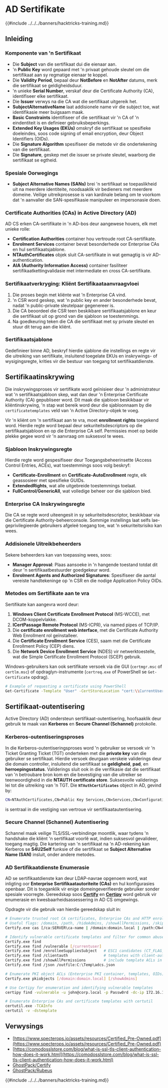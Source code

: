 # AD Sertifikate

{{#include ../../../banners/hacktricks-training.md}}

## Inleiding

### Komponente van 'n Sertifikaat

- Die **Subject** van die sertifikaat dui die eienaar aan.
- 'n **Public Key** word gepaard met 'n privaat gehoude sleutel om die sertifikaat aan sy regmatige eienaar te koppel.
- Die **Validity Period**, bepaal deur **NotBefore** en **NotAfter** datums, merk die sertifikaat se geldigheidsduur.
- 'n unieke **Serial Number**, verskaf deur die Certificate Authority (CA), identifiseer elke sertifikaat.
- Die **Issuer** verwys na die CA wat die sertifikaat uitgereik het.
- **SubjectAlternativeName** laat addisionele name vir die subject toe, wat identifikasie meer buigsaam maak.
- **Basic Constraints** identifiseer of die sertifikaat vir 'n CA of 'n eindentiteit is en definieer gebruiksbeperkings.
- **Extended Key Usages (EKUs)** omskryf die sertifikaat se spesifieke doeleindes, soos code signing of email encryption, deur Object Identifiers (OIDs).
- Die **Signature Algorithm** spesifiseer die metode vir die ondertekening van die sertifikaat.
- Die **Signature**, geskep met die issuer se private sleutel, waarborg die sertifikaat se egtheid.

### Spesiale Oorwegings

- **Subject Alternative Names (SANs)** brei 'n sertifikaat se toepaslikheid uit na meerdere identiteite, noodsaaklik vir bedieners met meerdere domeine. Veilige uitreikprosesse is van kardinale belang om te voorkom dat 'n aanvaller die SAN-spesifikasie manipuleer en impersonasie doen.

### Certificate Authorities (CAs) in Active Directory (AD)

AD CS erken CA-sertifikate in 'n AD-bos deur aangewese houers, elk met unieke rolle:

- **Certification Authorities** container hou vertroude root CA-sertifikate.
- **Enrolment Services** container bevat besonderhede oor Enterprise CAs en hul sertifikaatsjablone.
- **NTAuthCertificates** objek sluit CA-sertifikate in wat gemagtig is vir AD-authentication.
- **AIA (Authority Information Access)** container fasiliteer sertifikaatkettingvalidasie met intermediate en cross CA-sertifikate.

### Sertifikaatverkryging: Kliënt Sertifikaataanvraagvloei

1. Die proses begin met kliënte wat 'n Enterprise CA vind.
2. 'n CSR word geskep, wat 'n public key en ander besonderhede bevat, nadat 'n public-private sleutelpaar gegenereer is.
3. Die CA beoordeel die CSR teen beskikbare sertifikaatsjablone en keur die sertifikaat uit op grond van die sjabloon se toestemmings.
4. Na goedkeuring teken die CA die sertifikaat met sy private sleutel en stuur dit terug aan die kliënt.

### Sertifikaatsjablone

Gedefinieer binne AD, beskryf hierdie sjablone die instellings en regte vir die uitreiking van sertifikate, insluitend toegelate EKUs en inskrywings- of wysigingsregte, krities vir die bestuur van toegang tot sertifikaatdienste.

## Sertifikaatinskrywing

Die inskrywingsproses vir sertifikate word geïnisieer deur 'n administrateur wat 'n sertifikaatsjabloon skep, wat dan deur 'n Enterprise Certificate Authority (CA) gepubliseer word. Dit maak die sjabloon beskikbaar vir kliëntinskrywing, 'n stap wat bereik word deur die sjabloonnaam by die `certificatetemplates` veld van 'n Active Directory-objek te voeg.

Vir 'n kliënt om 'n sertifikaat aan te vra, moet **enrollment rights** toegekend word. Hierdie regte word bepaal deur sekuriteitsdescriptors op die sertifikaatsjabloon en op die Enterprise CA self. Permissies moet op beide plekke gegee word vir 'n aanvraag om suksesvol te wees.

### Sjabloon Inskrywingsregte

Hierdie regte word gespesifiseer deur Toegangsbeheerinsette (Access Control Entries, ACEs), wat toestemmings soos volg beskryf:

- **Certificate-Enrollment** en **Certificate-AutoEnrollment** regte, elk geassosieer met spesifieke GUIDs.
- **ExtendedRights**, wat alle uitgebreide toestemmings toelaat.
- **FullControl/GenericAll**, wat volledige beheer oor die sjabloon bied.

### Enterprise CA Inskrywingsregte

Die CA se regte word uiteengesit in sy sekuriteitsdescriptor, beskikbaar via die Certificate Authority-beheerconsole. Sommige instellings laat selfs lae-geprivilegieerde gebruikers afgeleë toegang toe, wat 'n sekuriteitsrisiko kan wees.

### Addisionele Uitreikbeheerders

Sekere beheerders kan van toepassing wees, soos:

- **Manager Approval**: Plaas aansoeke in 'n hangende toestand totdat dit deur 'n sertifikaatbestuurder goedgekeur word.
- **Enrolment Agents and Authorized Signatures**: Spesifiseer die aantal vereiste handtekeninge op 'n CSR en die nodige Application Policy OIDs.

### Metodes om Sertifikate aan te vra

Sertifikate kan aangevra word deur:

1. **Windows Client Certificate Enrollment Protocol** (MS-WCCE), met DCOM-koppelvlakke.
2. **ICertPassage Remote Protocol** (MS-ICPR), via named pipes of TCP/IP.
3. Die **certificate enrollment web interface**, met die Certificate Authority Web Enrollment rol geïnstalleer.
4. Die **Certificate Enrollment Service** (CES), saam met die Certificate Enrollment Policy (CEP) diens.
5. Die **Network Device Enrollment Service** (NDES) vir netwerktoestelle, wat die Simple Certificate Enrollment Protocol (SCEP) gebruik.

Windows-gebruikers kan ook sertifikate versoek via die GUI (`certmgr.msc` of `certlm.msc`) of opdraglyn-instrumente (`certreq.exe` of PowerShell se `Get-Certificate` opdrag).
```bash
# Example of requesting a certificate using PowerShell
Get-Certificate -Template "User" -CertStoreLocation "cert:\\CurrentUser\\My"
```
## Sertifikaat-outentisering

Active Directory (AD) ondersteun sertifikaat-outentisering, hoofsaaklik deur gebruik te maak van **Kerberos** en **Secure Channel (Schannel)** protokolle.

### Kerberos-outentiseringsproses

In die Kerberos-outentiseringsproses word 'n gebruiker se versoek vir 'n Ticket Granting Ticket (TGT) onderteken met die **private key** van die gebruiker se sertifikaat. Hierdie versoek deurgaan verskeie validerings deur die domain controller, insluitend die sertifikaat se **geldigheid**, **pad**, en **herroepingsstatus**. Validerings sluit ook in die verifikasie dat die sertifikaat van 'n betroubare bron kom en die bevestiging van die uitreiker se teenwoordigheid in die **NTAUTH certificate store**. Suksesvolle validerings lei tot die uitreiking van 'n TGT. Die **`NTAuthCertificates`** object in AD, gevind by:
```bash
CN=NTAuthCertificates,CN=Public Key Services,CN=Services,CN=Configuration,DC=<domain>,DC=<com>
```
is sentraal in die vestiging van vertroue vir sertifikaatautentisering.

### Secure Channel (Schannel) Autentisering

Schannel maak veilige TLS/SSL-verbindinge moontlik, waar tydens 'n handshake die kliënt 'n sertifikaat voorlê wat, indien suksesvol gevalideer, toegang magtig. Die kartering van 'n sertifikaat na 'n AD-rekening kan Kerberos se **S4U2Self** funksie of die sertifikaat se **Subject Alternative Name (SAN)** insluit, onder andere metodes.

### AD Sertifikaatdienste Enumerasie

AD se sertifikaatdienste kan deur LDAP-navrae opgenoem word, wat inligting oor **Enterprise Sertifikaatautoriteite (CAs)** en hul konfigurasies openbaar. Dit is toeganklik vir enige domeingeverifieerde gebruiker sonder spesiale voorregte. Gereedskap soos **[Certify](https://github.com/GhostPack/Certify)** en **[Certipy](https://github.com/ly4k/Certipy)** word gebruik vir enumerasie en kwesbaarheidsassessering in AD CS omgewings.

Opdragte vir die gebruik van hierdie gereedskap sluit in:
```bash
# Enumerate trusted root CA certificates, Enterprise CAs and HTTP enrollment endpoints
# Useful flags: /domain, /path, /hideAdmins, /showAllPermissions, /skipWebServiceChecks
Certify.exe cas [/ca:SERVER\ca-name | /domain:domain.local | /path:CN=Configuration,DC=domain,DC=local] [/hideAdmins] [/showAllPermissions] [/skipWebServiceChecks]

# Identify vulnerable certificate templates and filter for common abuse cases
Certify.exe find
Certify.exe find /vulnerable [/currentuser]
Certify.exe find /enrolleeSuppliesSubject   # ESC1 candidates (CT_FLAG_ENROLLEE_SUPPLIES_SUBJECT)
Certify.exe find /clientauth                # templates with client-auth EKU
Certify.exe find /showAllPermissions        # include template ACLs in output
Certify.exe find /json /outfile:C:\Temp\adcs.json

# Enumerate PKI object ACLs (Enterprise PKI container, templates, OIDs) – useful for ESC4/ESC7 discovery
Certify.exe pkiobjects [/domain:domain.local] [/showAdmins]

# Use Certipy for enumeration and identifying vulnerable templates
certipy find -vulnerable -u john@corp.local -p Passw0rd -dc-ip 172.16.126.128

# Enumerate Enterprise CAs and certificate templates with certutil
certutil.exe -TCAInfo
certutil -v -dstemplate
```
## Verwysings

- [https://www.specterops.io/assets/resources/Certified_Pre-Owned.pdf](https://www.specterops.io/assets/resources/Certified_Pre-Owned.pdf)
- [https://comodosslstore.com/blog/what-is-ssl-tls-client-authentication-how-does-it-work.html](https://comodosslstore.com/blog/what-is-ssl-tls-client-authentication-how-does-it-work.html)
- [GhostPack/Certify](https://github.com/GhostPack/Certify)
- [GhostPack/Rubeus](https://github.com/GhostPack/Rubeus)

{{#include ../../../banners/hacktricks-training.md}}

